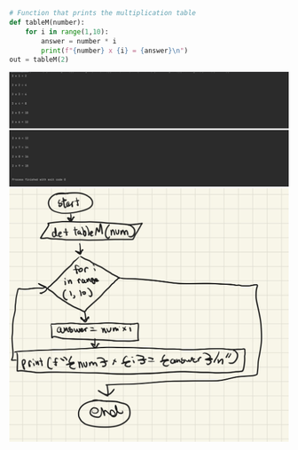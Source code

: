 ```.py
# Function that prints the multiplication table
def tableM(number):
    for i in range(1,10):
        answer = number * i
        print(f"{number} x {i} = {answer}\n")
out = tableM(2)
```
![](quizpic05.png)
![](quizpic005.png)
![](flow_diagram5)
